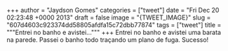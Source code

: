 
+++
author = "Jaydson Gomes"
categories = ["tweet"]
date = "Fri Dec 20 02:23:48 +0000 2013"
draft = false
image = "{TWEET_IMAGE}"
slug = "607d4603c923374dd58805afdfa15c72dbb77874"
tags = ["tweet"]
title = """Entrei no banho e avistei..."""
+++
Entrei no banho e avistei uma barata na parede. Passei o banho todo traçando um plano de fuga. Sucesso!
